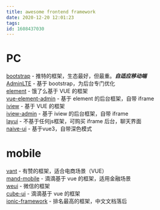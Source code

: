 ```yaml
---
title: awesome frontend framework
date: 2020-12-20 12:01:23
tags:
id: 1608437030
---
```

# PC
[bootstrap](https://github.com/twbs/bootstrap) - 推特的框架，生态最好，但最重。***自适应移动端***  
[AdminLTE](https://github.com/ColorlibHQ/AdminLTE) - 基于 bootstrap，为后台专门优化  
[element](https://github.com/ElemeFE/element) - 饿了么基于 VUE 的框架  
[vue-element-admin](https://github.com/PanJiaChen/vue-element-admin) - 基于 element 的后台框架，自带 iframe  
[iview](https://github.com/iview/iview) - 基于 VUE 的框架  
[iview-admin](https://github.com/iview/iview-admin) - 基于 iview 的后台框架，自带 iframe  
[layui](https://github.com/sentsin/layui/) - 不基于任何js框架，可购买 iframe 后台，聊天界面  
[naive-ui](https://github.com/TuSimple/naive-ui) - 基于vue3，自带深色模式  

# mobile
[vant](https://github.com/youzan/vant) - 有赞的框架，适合电商场景（VUE）  
[mand-mobile](https://github.com/didi/mand-mobile) - 滴滴基于 vue 的框架，适用金融场景  
[weui](https://github.com/Tencent/weui) - 微信的框架  
[cube-ui](https://github.com/didi/cube-ui) - 滴滴基于 vue 的框架  
[ionic-framework](https://github.com/ionic-team/ionic-framework) - 排名最高的框架，中文文档落后